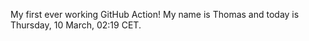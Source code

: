 My first ever working GitHub Action!
My name is Thomas and today is Thursday, 10 March, 02:19 CET. 
